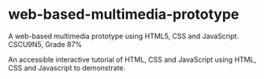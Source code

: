 # web-based-multimedia-prototype
A web-based multimedia prototype using HTML5, CSS and JavaScript. CSCU9N5, Grade 87%

An accessible interactive tutorial of HTML, CSS and JavaScript using HTML, CSS and Javascript to demonstrate. 
